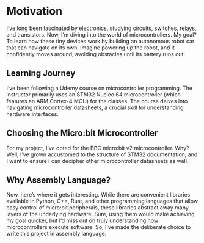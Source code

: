 # Motivation

I’ve long been fascinated by electronics, studying circuits, switches, relays,
and transistors. Now, I’m diving into the world of microcontrollers. My goal? To
learn how these tiny devices work by building an autonomous robot car that can
navigate on its own. Imagine powering up the robot, and it confidently moves
around, avoiding obstacles until its battery runs out.

## Learning Journey

I’ve been following a Udemy course on microcontroller programming. The
instructor primarily uses an STM32 Nucleo 64 microcontroller (which features an
ARM Cortex-4 MCU) for the classes. The course delves into navigating
microcontroller datasheets, a crucial skill for understanding hardware
interfaces.

## Choosing the Micro:bit Microcontroller

For my project, I’ve opted for the BBC micro:bit v2 microcontroller. Why? Well,
I’ve grown accustomed to the structure of STM32 documentation, and I want to
ensure I can decipher other microcontroller datasheets as well.

## Why Assembly Language?

Now, here’s where it gets interesting. While there are convenient libraries
available in Python, C++, Rust, and other programming languages that allow easy
control of micro:bit peripherals, these libraries abstract away many layers of
the underlying hardware. Sure, using them would make achieving my goal quicker,
but I’d miss out on truly understanding how microcontrollers execute software.
So, I’ve made the deliberate choice to write this project in assembly language.
